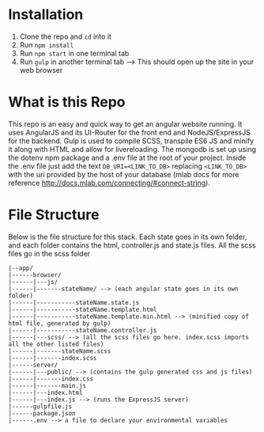 
# Installation

1. Clone the repo and `cd` into it
2. Run `npm install`
3. Run `npm start` in one terminal tab
4. Run `gulp` in another terminal tab --> This should open up the site in your web browser

# What is this Repo

This repo is an easy and quick way to get an angular website running. It uses AngularJS and its UI-Router for the front end and NodeJS/ExpressJS for the backend. Gulp is used to compile SCSS, transpile ES6 JS and minify it along with HTML and allow for livereloading. The mongodb is set up using the dotenv npm package and a .env file at the root of your project. Inside the .env file just add the text `DB_URI=<LINK_TO_DB>` replacing `<LINK_TO_DB>` with the uri provided by the host of your database (mlab docs for more reference http://docs.mlab.com/connecting/#connect-string). 

# File Structure

Below is the file structure for this stack. Each state goes in its own folder, and each folder contains the html, controller.js and state.js files. All the scss files go in the scss folder
```
|--app/
|------browser/
|------|---js/
|------|-------stateName/ --> (each angular state goes in its own folder)
|------|-----------stateName.state.js
|------|-----------stateName.template.html
|------|-----------stateName.template.min.html --> (minified copy of html file, generated by gulp)
|------|-----------stateName.controller.js
|------|---scss/ --> (all the scss files go here. index.scss imports all the other listed files)
|------|-------stateName.scss
|------|-------index.scss
|------server/
|------|---public/ --> (contains the gulp generated css and js files)
|------|-------index.css
|------|-------main.js
|------|---index.html
|------|---index.js --> (runs the ExpressJS server)
|------gulpfile.js
|------package.json
|------.env --> a file to declare your environmental variables
```

